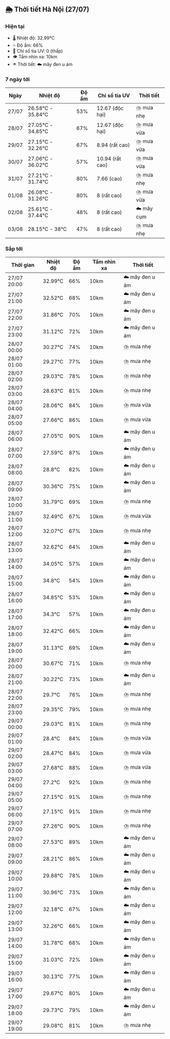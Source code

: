 ## 🌦️ Thời tiết Hà Nội (27/07)

### Hiện tại

- 🌡️ Nhiệt độ: 32.99℃
- 💦 Độ ẩm: 66%
- 🌟 Chỉ số tia UV: 0 (thấp)
- 👁️ Tầm nhìn xa: 10km
- ☂️ Thời tiết: ☁️ mây đen u ám

### 7 ngày tới

| Ngày | Nhiệt độ | Độ ẩm | Chỉ số tia UV | Thời tiết |
| --- | --- | --- | --- | --- |
| 27/07 | 26.58℃ - 35.84℃ | 53% | 12.67 (độc hại) | ⛈️ mưa nhẹ |
| 28/07 | 27.05℃ - 34.85℃ | 67% | 12.67 (độc hại) | ⛈️ mưa vừa |
| 29/07 | 27.15℃ - 32.26℃ | 67% | 8.94 (rất cao) | ⛈️ mưa vừa |
| 30/07 | 27.06℃ - 36.02℃ | 57% | 10.94 (rất cao) | ⛈️ mưa vừa |
| 31/07 | 27.21℃ - 31.74℃ | 80% | 7.66 (cao) | ⛈️ mưa nhẹ |
| 01/08 | 26.08℃ - 31.26℃ | 80% | 8 (rất cao) | ⛈️ mưa vừa |
| 02/08 | 25.61℃ - 37.44℃ | 48% | 8 (rất cao) | ☁️ mây cụm |
| 03/08 | 28.15℃ - 38℃ | 47% | 8 (rất cao) | ⛈️ mưa nhẹ |

### Sắp tới

| Thời gian | Nhiệt độ | Độ ẩm | Tầm nhìn xa | Thời tiết |
| --- | --- | --- | --- | --- |
| 27/07 20:00 | 32.99℃ | 66% | 10km | ☁️ mây đen u ám |
| 27/07 21:00 | 32.52℃ | 68% | 10km | ☁️ mây đen u ám |
| 27/07 22:00 | 31.86℃ | 70% | 10km | ☁️ mây đen u ám |
| 27/07 23:00 | 31.12℃ | 72% | 10km | ☁️ mây đen u ám |
| 28/07 00:00 | 30.27℃ | 74% | 10km | ⛈️ mưa nhẹ |
| 28/07 01:00 | 29.27℃ | 77% | 10km | ⛈️ mưa nhẹ |
| 28/07 02:00 | 29.03℃ | 78% | 10km | ⛈️ mưa nhẹ |
| 28/07 03:00 | 28.63℃ | 81% | 10km | ⛈️ mưa nhẹ |
| 28/07 04:00 | 28.06℃ | 84% | 10km | ⛈️ mưa vừa |
| 28/07 05:00 | 27.66℃ | 86% | 10km | ⛈️ mưa vừa |
| 28/07 06:00 | 27.05℃ | 90% | 10km | ☁️ mây đen u ám |
| 28/07 07:00 | 27.59℃ | 87% | 10km | ☁️ mây đen u ám |
| 28/07 08:00 | 28.8℃ | 82% | 10km | ☁️ mây đen u ám |
| 28/07 09:00 | 30.36℃ | 75% | 10km | ☁️ mây đen u ám |
| 28/07 10:00 | 31.79℃ | 69% | 10km | ⛈️ mưa nhẹ |
| 28/07 11:00 | 32.49℃ | 67% | 10km | ⛈️ mưa vừa |
| 28/07 12:00 | 32.07℃ | 67% | 10km | ⛈️ mưa nhẹ |
| 28/07 13:00 | 32.62℃ | 64% | 10km | ☁️ mây đen u ám |
| 28/07 14:00 | 34.05℃ | 57% | 10km | ☁️ mây đen u ám |
| 28/07 15:00 | 34.8℃ | 54% | 10km | ☁️ mây đen u ám |
| 28/07 16:00 | 34.85℃ | 53% | 10km | ☁️ mây đen u ám |
| 28/07 17:00 | 34.3℃ | 57% | 10km | ☁️ mây đen u ám |
| 28/07 18:00 | 32.42℃ | 66% | 10km | ☁️ mây đen u ám |
| 28/07 19:00 | 31.13℃ | 69% | 10km | ☁️ mây đen u ám |
| 28/07 20:00 | 30.67℃ | 71% | 10km | ⛈️ mưa nhẹ |
| 28/07 21:00 | 30.22℃ | 73% | 10km | ☁️ mây đen u ám |
| 28/07 22:00 | 29.7℃ | 76% | 10km | ⛈️ mưa nhẹ |
| 28/07 23:00 | 29.35℃ | 79% | 10km | ⛈️ mưa nhẹ |
| 29/07 00:00 | 29.03℃ | 81% | 10km | ⛈️ mưa nhẹ |
| 29/07 01:00 | 28.4℃ | 84% | 10km | ⛈️ mưa vừa |
| 29/07 02:00 | 28.47℃ | 84% | 10km | ⛈️ mưa vừa |
| 29/07 03:00 | 27.68℃ | 88% | 10km | ⛈️ mưa vừa |
| 29/07 04:00 | 27.2℃ | 92% | 10km | ⛈️ mưa nhẹ |
| 29/07 05:00 | 27.15℃ | 91% | 10km | ⛈️ mưa nhẹ |
| 29/07 06:00 | 27.15℃ | 91% | 10km | ⛈️ mưa nhẹ |
| 29/07 07:00 | 27.26℃ | 90% | 10km | ⛈️ mưa nhẹ |
| 29/07 08:00 | 27.53℃ | 89% | 10km | ☁️ mây đen u ám |
| 29/07 09:00 | 28.21℃ | 86% | 10km | ☁️ mây đen u ám |
| 29/07 10:00 | 29.88℃ | 78% | 10km | ☁️ mây đen u ám |
| 29/07 11:00 | 30.96℃ | 73% | 10km | ☁️ mây đen u ám |
| 29/07 12:00 | 32.18℃ | 67% | 10km | ☁️ mây đen u ám |
| 29/07 13:00 | 32.26℃ | 66% | 10km | ☁️ mây đen u ám |
| 29/07 14:00 | 31.78℃ | 68% | 10km | ☁️ mây đen u ám |
| 29/07 15:00 | 31.03℃ | 72% | 10km | ☁️ mây đen u ám |
| 29/07 16:00 | 30.13℃ | 77% | 10km | ☁️ mây đen u ám |
| 29/07 17:00 | 29.67℃ | 80% | 10km | ☁️ mây đen u ám |
| 29/07 18:00 | 29.73℃ | 79% | 10km | ☁️ mây đen u ám |
| 29/07 19:00 | 29.08℃ | 81% | 10km | ⛈️ mưa nhẹ |
